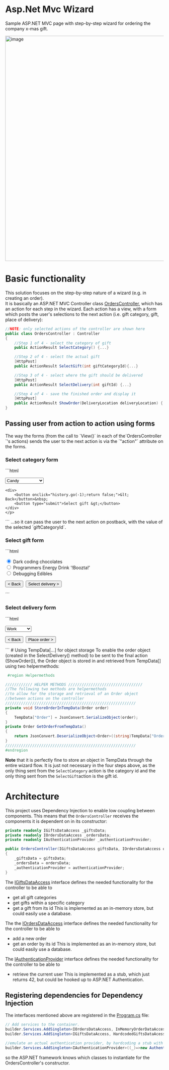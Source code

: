 # Asp.Net Mvc Wizard
Sample ASP.NET MVC page with step-by-step wizard for ordering the company x-mas gift.

<img width="713" alt="image" src="https://user-images.githubusercontent.com/3811290/204812610-8a7e1444-ba20-46ea-b8bb-1f030913ae99.png">

# Basic functionality
This solution focuses on the step-by-step nature of a wizard (e.g. in creating an order).  
It is basically an ASP.NET MVC Controller class [OrdersController](https://github.com/xnafan/AspNetMvcWizardSample/blob/master/AspNetMvcWizardSample/Controllers/OrdersController.cs), which has an action for each step in the wizard.
Each action has a view, with a form which posts the user's selections to the next action (i.e. gift category, gift, place of delivery):

```cs
//NOTE: only selected actions of the controller are shown here
public class OrdersController : Controller
{
    //Step 1 of 4 - select the category of gift
    public ActionResult SelectCategory() {...}

    //Step 2 of 4 - select the actual gift
    [HttpPost]
    public ActionResult SelectGift(int giftCategoryId){...}

    //Step 3 of 4 - select where the gift should be delivered
    [HttpPost]
    public ActionResult SelectDelivery(int giftId) {...}

    //Step 4 of 4 - save the finished order and display it
    [HttpPost]
    public ActionResult ShowOrder(DeliveryLocation deliveryLocation) {...}
}
```

## Passing user from action to action using forms
The way the forms (from the call to ´View()´ in each of the´OrdersController´'s actions) sends the user to the next action is via the ´"action"´ attribute on the forms.  

### Select category form
´´´html
<form action="/Orders/SelectGift" method="post">
    <select name="giftCategoryId">
            <option value="1">Candy</option>
            <option value="2">Wearables</option>
            <option value="3">Household items</option>
            <option value="4">Electronics</option>
    </select>
    <p>

    <div>
        <button onclick="history.go(-1);return false;">&lt; Back</button>&nbsp;
        <button type="submit">Select gift &gt;</button>
    </div>
    </p>
</form>
´´´
...so it can pass the user to the next action on postback, with the value of the selected ´giftCategoryId´.

### Select gift form
´´´html
<form action="/Orders/SelectDelivery" method="post">
            <input id="id_11" type="radio" name="giftId" value="11" checked="checked" } />
            <label for="id_11">Dark coding chocolates</label>
            <br>
            <input id="id_12" type="radio" name="giftId" value="12" } />
            <label for="id_12">Programmers Energy Drink &#x27;!Boozta!&#x27;</label>
            <br>
            <input id="id_13" type="radio" name="giftId" value="13" } />
            <label for="id_13">Debugging Edibles</label>
            <br>
    <p>
    <div>
            <button onclick="history.go(-1);return false;">&lt; Back</button>&nbsp;
        <button type="submit">Select delivery &gt;</button>
    </div>
    </p>
</form>
´´´

### Select delivery form
´´´html
<form action="/Orders/ShowOrder" method="post">
    <select name="deliveryLocation">
            <option value="Work">Work</option>
            <option value="Home">Home</option>
            <option value="Reception">Reception</option>
    </select>
    <p>
    <div>
            <button onclick="history.go(-1);return false;">&lt; Back</button>&nbsp;
        <button type="submit">Place order &gt;</button>
    </div>
    </p>
</form>
´´´
# Using TempData[...] for object storage
To enable the order object (created in the SelectDelivery() method) to be sent to the final action (ShowOrder()), the Order object is stored in and retrieved from TempData[] using two helpermethods:

```cs
 #region Helpermethods

//////////// HELPER METHODS /////////////////////////////////
//The following two methods are helpermethods
//to allow for the storage and retrieval of an Order object
//between actions on the controller
//////////////////////////////////////////////////////////
private void StoreOrderInTempData(Order order)
{
    TempData["Order"] = JsonConvert.SerializeObject(order);
}
private Order GetOrderFromTempData()
{
    return JsonConvert.DeserializeObject<Order>((string)TempData["Order"]);
}
////////////////////////////////////////////////////////// 
#endregion
```
**Note** that it is perfectly fine to store an object in TempData through the entire wizard flow. It is just not necessary in the four steps above, as the only thing sent from the `SelectCategory` action is the category id and the only thing sent from the `SelectGift`action is the gift id.

# Architecture
This project uses Dependency Injection to enable low coupling between components.
This means that the `OrdersController` receives the components it is dependent on in its constructor:

```cs
private readonly IGiftsDataAccess _giftsData;
private readonly IOrdersDataAccess _ordersData;
private readonly IAuthenticationProvider _authenticationProvider;

public OrdersController(IGiftsDataAccess giftsData, IOrdersDataAccess ordersData, IAuthenticationProvider authenticationProvider)
{
    _giftsData = giftsData;
    _ordersData = ordersData;
    _authenticationProvider = authenticationProvider;
}
```
The [IGiftsDataAccess](https://github.com/xnafan/AspNetMvcWizardSample/blob/master/AspNetMvcWizardSample/DataAccess/IGiftsDataAccess.cs) interface defines the needed functionality for the controller to be able to 
* get all gift categories 
* get gifts within a specific category
* get a gift from its id
This is implemented as an in-memory store, but could easily use a database.

The the [IOrdersDataAccess](https://github.com/xnafan/AspNetMvcWizardSample/blob/master/AspNetMvcWizardSample/DataAccess/IOrdersDataAccess.cs) interface defines the needed functionality for the controller to be able to
* add a new order
* get an order by its id
This is implemented as an in-memory store, but could easily use a database.

The [IAuthenticationProvider](https://github.com/xnafan/AspNetMvcWizardSample/blob/master/AspNetMvcWizardSample/DataAccess/IAuthenticationProvider.cs) interface defines the needed functionality for the controller to be able to
* retrieve the current user
This is implemented as a stub, which just returns 42, but could be hooked up to ASP.NET Authentication.

## Registering dependencies for Dependency Injection
The interfaces mentioned above are registered in the [Program.cs](https://github.com/xnafan/AspNetMvcWizardSample/blob/master/AspNetMvcWizardSample/Program.cs) file:

```cs
// Add services to the container.
builder.Services.AddSingleton<IOrdersDataAccess, InMemoryOrderDataAccess>();
builder.Services.AddSingleton<IGiftsDataAccess, HardcodedGiftsDataAcess>();

//emulate an actual authentication provider, by hardcoding a stub with the value "42"
builder.Services.AddSingleton<IAuthenticationProvider>((_)=>new AuthenticationProviderStub(42));
```
so the ASP.NET framework knows which classes to instantiate for the OrdersController's constructor.
